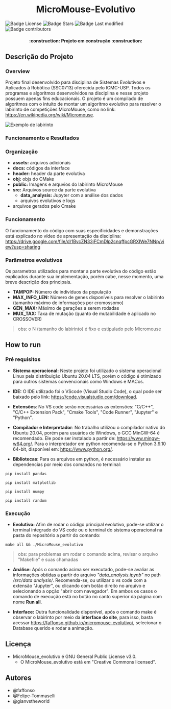 <h1 align="center"> MicroMouse-Evolutivo </h1>

![Badge License](https://img.shields.io/github/license/faffonso/MicroMouse-Evolutivo?color=g)
![Badge Stars](https://img.shields.io/github/stars/faffonso/MicroMouse-Evolutivo?color=g)
![Badge Last modified](https://img.shields.io/github/last-commit/faffonso/micromouse-evolutivo?style=flat)
![Badge contributors](https://img.shields.io/github/contributors/faffonso/micromouse-evolutivo?style=flat)

<h4 align="center"> 
    :construction:  Projeto em construção  :construction:
</h4>

## Descrição do Projeto

### Overview

Projeto final desenvolvido para disciplina de Sistemas Evolutivos e Aplicados à Robótica (SSC0713) oferecida pelo ICMC-USP. Todos os programas  e algoritmos desenvolvidos na disciplina e nesse projeto possuem apenas fins educacionais. O projeto é um compilado de algoritmos com o intuito de montar um algoritmo evolutivo para resolver o labirinto de competições MicroMouse, como no link: https://en.wikipedia.org/wiki/Micromouse. 

![Exemplo de labirinto](https://user-images.githubusercontent.com/62042164/149367647-4ba8d008-2783-48e0-8a80-9676d314e005.png)

### Funcionamento e Resultados

### Organização

* **assets:** arquivos adicionais
* **docs:** códigos da interface
* **header:** header da parte evolutiva
* **obj:** objs do CMake
* **public:** Imagens e arquvios do labirinto MicroMouse
* **src:** Arquivos source da parte evolutiva
    * **data_analysis:** Jupyter com a análise dos dados
    * arquivos evolutivos e logs
* arquivos gerados pelo Cmake 

### Funcionamento

O funcionamento do código com suas especificidades e demonstrações está explicado no vídeo de apresentação da disciplina:
https://drive.google.com/file/d/1BvcZN33jFCmDlp2cnqffpcGRXIWe7NNp/view?usp=sharing

### Parâmetros evolutivos

Os parametros utilizados para montar a parte evolutiva do código estão explicados durante sua implementação, porém cabe, nesse momento, uma breve descrição dos principais.

* **TAMPOP:** Número de indivíduos da população
* **MAX_INFO_LEN:** Número de genes disponíveis para resolver o labirinto (tamanho máximo de informações por cromossomo)
* **GEN_MAX:** Máximo de gerações a serem rodadas
* **MUX_TAX:** Taxa de mutação (quanto de mutabilidade é aplicado no CROSSOVER)

> obs: o N (tamanho do labirinto) é fixo e estipulado pelo Micromouse


## How to run

### Pré requisitos

* **Sistema operacional:** Neste projeto foi utilizado o sistema operacional Linux pela distribuição Ubuntu 20.04 LTS, porém o código é otimizado para outros sistemas convencionais como Windows e MACos.

* **IDE:** O IDE utilizado foi o VScode (Visual Studio Code), o qual pode ser baixado pelo link: https://code.visualstudio.com/download.

* **Extensões**: No VS code serão necessárias as extensões: "C/C++", "C/C++ Extension Pack", "Cmake Tools", "Code Runner", "Jupyter" e "Python".

* **Compilador e Interpretador**: No trabalho utilizou o compilador nativo do Ubuntu 20.04, porém para usuários de Windows, o GCC MinGW-64 é recomendado. Ele pode ser instalado a partir de: https://www.mingw-w64.org/. Para o interpretador em python recomenda-se o Python 3.9.10 64-bit, disponível em: https://www.python.org/.

* **Bibliotecas**: Para os arquivos em python, é necessário instalar as dependencias por meio dos comandos no terminal:

~~~
pip install pandas
~~~
~~~
pip install matplotlib
~~~
~~~
pip install numpy
~~~
~~~
pip install random
~~~
### Execução

* **Evolutivo:** Afim de rodar o código principal evolutivo, pode-se utilizar o terminal integrado do VS code ou o terminal do sistema operacional na pasta do repositório a partir do comando:
~~~
make all && ./MicroMouse_evolutivo
~~~
 
> obs: para problemas em rodar o comando acima, revisar o arquivo "Makefile" e suas chamadas
 
* **Análise:** Após o comando acima ser executado, pode-se avaliar as informações obtidas a partir do arquivo *"data_analysis.ipynb"* no path */src/data analysis/*. Recomenda-se, ou utilizar o vs code com a extensão "Jupyter", ou clicando com botão direito no arquivo e selecionando a opção "abrir com navegador". Em ambos os casos o comando de execução está no botão no canto superior da página com nome **Run all**.
 
* **Interface:** Outra funcionalidade disponível, após o comando make é observar o labirinto por meio da **interface do site**, para isso, basta acessar https://faffonso.github.io/micromouse-evolutivo/, selecionar o Database querido e rodar a animação.


## Licença

* MicroMouse_evolutivo é GNU General Public License v3.0.
    * O MicroMouse_evolutivo está em "Creative Commons licensed".

## Autores

- @faffonso
- @Felipe-Tommaselli
- @gianvstheworld
